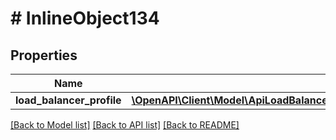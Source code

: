 # # InlineObject134

## Properties

Name | Type | Description | Notes
------------ | ------------- | ------------- | -------------
**load_balancer_profile** | [**\OpenAPI\Client\Model\ApiLoadBalancersLoadBalancerIdProfilesLoadBalancerProfile**](ApiLoadBalancersLoadBalancerIdProfilesLoadBalancerProfile.md) |  | [optional]

[[Back to Model list]](../../README.md#models) [[Back to API list]](../../README.md#endpoints) [[Back to README]](../../README.md)
